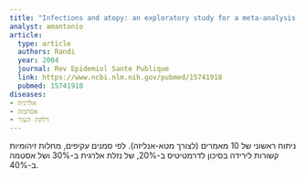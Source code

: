 ```yaml
---
title: "Infections and atopy: an exploratory study for a meta-analysis of the \"hygiene hypothesis\""
analyst: amantonio
article:
  type: article
  authors: Randi
  year: 2004
  journal: Rev Epidemiol Sante Publique
  link: https://www.ncbi.nlm.nih.gov/pubmed/15741918
  pubmed: 15741918
diseases:
- אלרגיה
- אסתמה
- דלקת העור
---
```


ניתוח ראשוני של 10 מאמרים (לצורך מטא-אנליזה). לפי סמנים עקיפים, מחלות זיהומיות קשורות לירידה בסיכון לדרמטיטיס ב-20%, של נזלת אלרגית ב-30% ושל אסטמה ב-40%.
